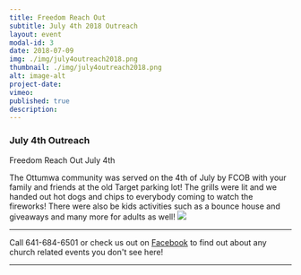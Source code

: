 ```yaml
---
title: Freedom Reach Out
subtitle: July 4th 2018 Outreach
layout: event
modal-id: 3
date: 2018-07-09
img: ./img/july4outreach2018.png
thumbnail: ./img/july4outreach2018.png
alt: image-alt
project-date:
vimeo:
published: true
description:
---
```


### July 4th Outreach

Freedom Reach Out
July 4th

The Ottumwa community was served on the 4th of July by FCOB with your family and friends at the old Target parking lot! The grills were lit and we handed out hot dogs and chips to everybody coming to watch the fireworks! There were also be kids activities such as a bounce house and giveaways and many more for adults as well!
![](https://www.facebook.com/mark.p.hornback/videos/10160723547155191/)

-----

Call 641-684-6501 or check us out on <a href="https://www.facebook.com/FirstChurchOfTheOpenBibleOfOttumwa/" target="_blank">Facebook</a> to find out about any church related events you don't see here!

------
